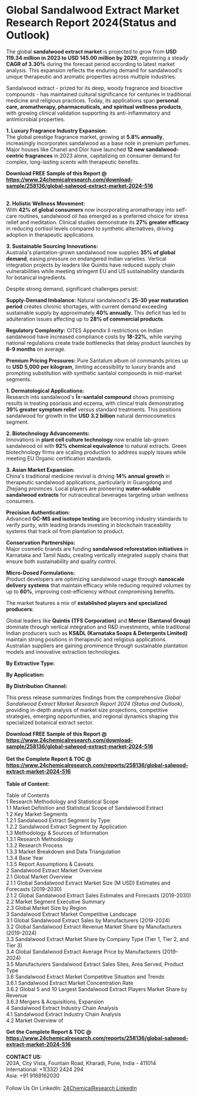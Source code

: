 <h1>Global Sandalwood Extract Market Research Report 2024(Status and Outlook)</h1><p>The global <strong>sandalwood extract market</strong> is projected to grow from <strong>USD 119.34 million in 2023 to USD 145.00 million by 2029</strong>, registering a steady <strong>CAGR of 3.30%</strong> during the forecast period according to latest market analysis. This expansion reflects the enduring demand for sandalwood's unique therapeutic and aromatic properties across multiple industries.</p><p>Sandalwood extract - prized for its deep, woody fragrance and bioactive compounds - has maintained cultural significance for centuries in traditional medicine and religious practices. Today, its applications span <strong>personal care, aromatherapy, pharmaceuticals, and spiritual wellness products</strong>, with growing clinical validation supporting its anti-inflammatory and antimicrobial properties.</p><p><strong>1. Luxury Fragrance Industry Expansion:</strong><br>
The global prestige fragrance market, growing at <strong>5.8% annually</strong>, increasingly incorporates sandalwood as a base note in premium perfumes. Major houses like Chanel and Dior have launched <strong>12 new sandalwood-centric fragrances</strong> in 2023 alone, capitalizing on consumer demand for complex, long-lasting scents with therapeutic benefits.</p><div><b>Download FREE Sample of this Report @ 
            <a href="https://www.24chemicalresearch.com/download-sample/258136/global-salwood-extract-market-2024-516">
            https://www.24chemicalresearch.com/download-sample/258136/global-salwood-extract-market-2024-516</a></b></div><br><p><strong>2. Holistic Wellness Movement:</strong><br>
With <strong>42% of global consumers</strong> now incorporating aromatherapy into self-care routines, sandalwood oil has emerged as a preferred choice for stress relief and meditation. Clinical studies demonstrate its <strong>27% greater efficacy</strong> in reducing cortisol levels compared to synthetic alternatives, driving adoption in therapeutic applications.</p><p><strong>3. Sustainable Sourcing Innovations:</strong><br>
Australia's plantation-grown sandalwood now supplies <strong>35% of global demand</strong>, easing pressure on endangered Indian varieties. Vertical integration projects by leaders like Quintis have reduced supply chain vulnerabilities while meeting stringent EU and US sustainability standards for botanical ingredients.</p><p>Despite strong demand, significant challenges persist:</p><p><strong>Supply-Demand Imbalance:</strong> Natural sandalwood's <strong>25-30 year maturation period</strong> creates chronic shortages, with current demand exceeding sustainable supply by approximately <strong>40% annually</strong>. This deficit has led to adulteration issues affecting up to <strong>28% of commercial products</strong>.</p><p><strong>Regulatory Complexity:</strong> CITES Appendix II restrictions on Indian sandalwood have increased compliance costs by <strong>18-22%</strong>, while varying national regulations create trade bottlenecks that delay product launches by <strong>6-9 months</strong> on average.</p><p><strong>Premium Pricing Pressures:</strong> Pure Santalum album oil commands prices up to <strong>USD 5,000 per kilogram</strong>, limiting accessibility to luxury brands and prompting substitution with synthetic santalol compounds in mid-market segments.</p><p><strong>1. Dermatological Applications:</strong><br>
Research into sandalwood's <strong>Î±-santalol compound</strong> shows promising results in treating psoriasis and eczema, with clinical trials demonstrating <strong>39% greater symptom relief</strong> versus standard treatments. This positions sandalwood for growth in the <strong>USD 3.2 billion</strong> natural dermocosmetics segment.</p><p><strong>2. Biotechnology Advancements:</strong><br>
Innovations in <strong>plant cell culture technology</strong> now enable lab-grown sandalwood oil with <strong>92% chemical equivalence</strong> to natural extracts. Green biotechnology firms are scaling production to address supply issues while meeting EU Organic certification standards.</p><p><strong>3. Asian Market Expansion:</strong><br>
China's traditional medicine revival is driving <strong>14% annual growth</strong> in therapeutic sandalwood applications, particularly in Guangdong and Zhejiang provinces. Local players are pioneering <strong>water-soluble sandalwood extracts</strong> for nutraceutical beverages targeting urban wellness consumers.</p><p><strong>Precision Authentication:</strong><br>
    Advanced <strong>GC-MS and isotope testing</strong> are becoming industry standards to verify purity, with leading brands investing in blockchain traceability systems that track oil from plantation to product.</p><p><strong>Conservation Partnerships:</strong><br>
    Major cosmetic brands are funding <strong>sandalwood reforestation initiatives</strong> in Karnataka and Tamil Nadu, creating vertically integrated supply chains that ensure both sustainability and quality control.</p><p><strong>Micro-Dosed Formulations:</strong><br>
    Product developers are optimizing sandalwood usage through <strong>nanoscale delivery systems</strong> that maintain efficacy while reducing required volumes by up to <strong>60%</strong>, improving cost-efficiency without compromising benefits.</p><p>The market features a mix of <strong>established players and specialized producers</strong>:</p><p>Global leaders like <strong>Quintis (TFS Corporation)</strong> and <strong>Mercer (Santanol Group)</strong> dominate through vertical integration and R&amp;D investments, while traditional Indian producers such as <strong>KS&amp;DL (Karnataka Soaps &amp; Detergents Limited)</strong> maintain strong positions in therapeutic and religious applications. Australian suppliers are gaining prominence through sustainable plantation models and innovative extraction technologies.</p><p><strong>By Extractive Type:</strong></p><p><strong>By Application:</strong></p><p><strong>By Distribution Channel:</strong></p><p>This press release summarizes findings from the comprehensive <em>Global Sandalwood Extract Market Research Report 2024 (Status and Outlook)</em>, providing in-depth analysis of market size projections, competitive strategies, emerging opportunities, and regional dynamics shaping this specialized botanical extract sector.</p><div><b>Download FREE Sample of this Report @ 
            <a href="https://www.24chemicalresearch.com/download-sample/258136/global-salwood-extract-market-2024-516">
            https://www.24chemicalresearch.com/download-sample/258136/global-salwood-extract-market-2024-516</a></b></div><br><div><b>Get the Complete Report & TOC @ 
            <a href="https://www.24chemicalresearch.com/reports/258136/global-salwood-extract-market-2024-516">
            https://www.24chemicalresearch.com/reports/258136/global-salwood-extract-market-2024-516</a></b></div><br>
            <b>Table of Content:</b><p>Table of Contents<br />
1 Research Methodology and Statistical Scope<br />
1.1 Market Definition and Statistical Scope of Sandalwood Extract<br />
1.2 Key Market Segments<br />
1.2.1 Sandalwood Extract Segment by Type<br />
1.2.2 Sandalwood Extract Segment by Application<br />
1.3 Methodology & Sources of Information<br />
1.3.1 Research Methodology<br />
1.3.2 Research Process<br />
1.3.3 Market Breakdown and Data Triangulation<br />
1.3.4 Base Year<br />
1.3.5 Report Assumptions & Caveats<br />
2 Sandalwood Extract Market Overview<br />
2.1 Global Market Overview<br />
2.1.1 Global Sandalwood Extract Market Size (M USD) Estimates and Forecasts (2019-2030)<br />
2.1.2 Global Sandalwood Extract Sales Estimates and Forecasts (2019-2030)<br />
2.2 Market Segment Executive Summary<br />
2.3 Global Market Size by Region<br />
3 Sandalwood Extract Market Competitive Landscape<br />
3.1 Global Sandalwood Extract Sales by Manufacturers (2019-2024)<br />
3.2 Global Sandalwood Extract Revenue Market Share by Manufacturers (2019-2024)<br />
3.3 Sandalwood Extract Market Share by Company Type (Tier 1, Tier 2, and Tier 3)<br />
3.4 Global Sandalwood Extract Average Price by Manufacturers (2019-2024)<br />
3.5 Manufacturers Sandalwood Extract Sales Sites, Area Served, Product Type<br />
3.6 Sandalwood Extract Market Competitive Situation and Trends<br />
3.6.1 Sandalwood Extract Market Concentration Rate<br />
3.6.2 Global 5 and 10 Largest Sandalwood Extract Players Market Share by Revenue<br />
3.6.3 Mergers & Acquisitions, Expansion<br />
4 Sandalwood Extract Industry Chain Analysis<br />
4.1 Sandalwood Extract Industry Chain Analysis<br />
4.2 Market Overview of</p><div><b>Get the Complete Report & TOC @ 
            <a href="https://www.24chemicalresearch.com/reports/258136/global-salwood-extract-market-2024-516">
            https://www.24chemicalresearch.com/reports/258136/global-salwood-extract-market-2024-516</a></b></div><br><b>CONTACT US:</b><br>
            203A, City Vista, Fountain Road, Kharadi, Pune, India - 411014<br>
            International: +1(332) 2424 294<br>
            Asia: +91 9169162030 <br><br>
            Follow Us On LinkedIn: <a href="https://www.linkedin.com/company/24chemicalresearch/">24ChemicalResearch LinkedIn</a>
